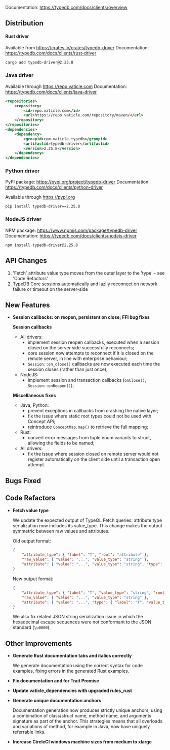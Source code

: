 Documentation: https://typedb.com/docs/clients/overview

## Distribution

#### Rust driver

Available from https://crates.io/crates/typedb-driver
Documentation: https://typedb.com/docs/clients/rust-driver


```sh
cargo add typedb-driver@2.25.8
```


### Java driver

Available through https://repo.vaticle.com
Documentation: https://typedb.com/docs/clients/java-driver

```xml
<repositories>
    <repository>
        <id>repo.vaticle.com</id>
        <url>https://repo.vaticle.com/repository/maven/</url>
    </repository>
</repositories>
<dependencies>
    <dependency>
        <groupid>com.vaticle.typedb</groupid>
        <artifactid>typedb-driver</artifactid>
        <version>2.25.8</version>
    </dependency>
</dependencies>
```

### Python driver

PyPI package: https://pypi.org/project/typedb-driver
Documentation: https://typedb.com/docs/clients/python-driver

Available through https://pypi.org

```
pip install typedb-driver==2.25.8
```

### NodeJS driver

NPM package: https://www.npmjs.com/package/typedb-driver
Documentation: https://typedb.com/docs/clients/nodejs-driver

```
npm install typedb-driver@2.25.8
```

## API Changes

1. 'Fetch' attribute value type moves from the outer layer to the 'type' - see 'Code Refactors'
2. TypeDB Core sessions automatically and lazily reconnect on network failure or timeout on the server-side


## New Features
- **Session callbacks: on reopen, persistent on close; FFI bug fixes**
  
  **Session callbacks**
  - All drivers:
    - implement session reopen callbacks, executed when a session closed on the server side successfully reconnects;
    - core session now attempts to reconnect if it is closed on the remote server, in line with enterprise behaviour;
    - `Session::on_close()` callbacks are now executed each time the session closes (rather than just once);
  - NodeJS:
    - implement session and transaction callbacks (`onClose()`, `Session::onReopen()`);
  
  **Miscellaneous fixes**
  - Java, Python:
    - prevent exceptions in callbacks from crashing the native layer;
    - fix the issue where static root types could not be used with Concept APi;
    - reintroduce `ConceptMap.map()` to retrieve the full mapping;
  - Rust:
    - convert error messages from tuple enum variants to struct, allowing the fields to be named;
  - All drivers:
    -  fix the issue where session closed on remote server would not register automatically on the client side until a transaction open attempt.
  
  

## Bugs Fixed


## Code Refactors
- **Fetch value type**
  
  We update the expected output of TypeQL Fetch queries: attribute type serialization now includes its value_type.
  This change makes the output symmetric between raw values and attributes.
  
  Old output format:
  ```json
  {
      "attribute_type": { "label": "T", "root": "attribute" },
      "raw_value": { "value": "...", "value_type": "string" },
      "attribute": { "value": "...", "value_type": "string", "type": { "label": "T", "root": "attribute" } }
  }
  ```
  New output format:
  ```json
  {
      "attribute_type": { "label": "T", "value_type": "string", "root": "attribute" },
      "raw_value": { "value": "...", "value_type": "string" },
      "attribute": { "value": "...", "type": { "label": "T", "value_type": "string", "root": "attribute" } }
  }
  ```
  
  We also fix related JSON string serialization issue in which the hexadecimal escape sequences were not conformant to the JSON standard (`\u0000`).
  
  

## Other Improvements
- **Generate Rust documentation tabs and italics correctly**
  
  We generate documentation using the correct syntax for code examples, fixing errors in the generated Rust examples.
  
  
- **Fix documentation and for Trait Promise**

- **Update vaticle_dependencies with upgraded rules_rust**

- **Generate unique documentation anchors**
  
  Documentation generation now produces strictly unique anchors, using a combination of class/struct name, method name, and arguments signature as part of the anchor. This strategies means that all overloads and variations of method, for example in Java, now have uniquely referrable links.
  
  
- **Increase CircleCI windows machine sizes from medium to xlarge**

    
